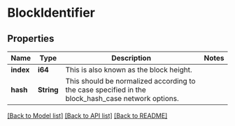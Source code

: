 # BlockIdentifier

## Properties
Name | Type | Description | Notes
------------ | ------------- | ------------- | -------------
**index** | **i64** | This is also known as the block height.  | 
**hash** | **String** | This should be normalized according to the case specified in the block_hash_case network options.  | 

[[Back to Model list]](../README.md#documentation-for-models) [[Back to API list]](../README.md#documentation-for-api-endpoints) [[Back to README]](../README.md)


